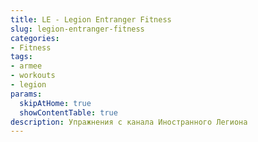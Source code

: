```yaml
---
title: LE - Legion Entranger Fitness
slug: legion-entranger-fitness
categories:
- Fitness
tags:
- armee
- workouts
- legion
params:
  skipAtHome: true
  showContentTable: true
description: Упражнения с канала Иностранного Легиона
---
```


